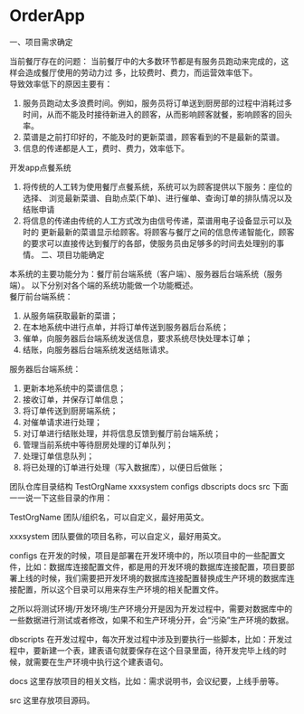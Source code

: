 # OrderApp
一、项目需求确定

当前餐厅存在的问题：  当前餐厅中的大多数环节都是有服务员跑动来完成的，这样会造成餐厅使用的劳动力过 多，比较费时、费力，而运营效率低下。  
导致效率低下的原因主要有：
1. 服务员跑动太多浪费时间。例如，服务员将订单送到厨房部的过程中消耗过多时间，从而不能及时接待新进入的顾客，从而影响顾客就餐，影响顾客的回头率。  
2. 菜谱是之前打印好的，不能及时的更新菜谱，顾客看到的不是最新的菜谱。 
3. 信息的传递都是人工，费时、费力，效率低下。

开发app点餐系统

1. 将传统的人工转为使用餐厅点餐系统，系统可以为顾客提供以下服务：座位的选择、 浏览最新菜谱、自助点菜(下单)、进行催单、查询订单的排队情况以及结账申请  
2. 将信息的传递由传统的人工方式改为由信号传递，菜谱用电子设备显示可以及时的 更新最新的菜谱显示给顾客。将顾客与餐厅之间的信息传递智能化，顾客的要求可以直接传达到餐厅的各部，使服务员由足够多的时间去处理别的事情。
 二、项目功能确定

本系统的主要功能分为：餐厅前台端系统（客户端）、服务器后台端系统（服务端）。 
以下分别对各个端的系统功能做一个功能概述。  
餐厅前台端系统：  
1. 从服务端获取最新的菜谱；  
2. 在本地系统中进行点单，并将订单传送到服务器后台系统； 
3. 催单，向服务器后台端系统发送信息，要求系统尽快处理本订单； 
4. 结账，向服务器后台端系统发送结账请求。   

服务器后台端系统：  
1. 更新本地系统中的菜谱信息； 
2. 接收订单，并保存订单信息； 
3. 将订单传送到厨房端系统； 
4. 对催单请求进行处理；  
5. 对订单进行结账处理，并将信息反馈到餐厅前台端系统； 
6. 管理当前系统中等待厨房处理的订单队列； 
7. 处理订单信息队列；  
8. 将已处理的订单进行处理（写入数据库），以便日后做账；

团队仓库目录结构
TestOrgName
xxxsystem
configs
dbscripts
docs
src
下面一一说一下这些目录的作用：

TestOrgName
团队/组织名，可以自定义，最好用英文。

xxxsystem
团队要做的项目名称，可以自定义，最好用英文。

configs
在开发的时候，项目是部署在开发环境中的，所以项目中的一些配置文件，比如：数据库连接配置文件，都是用的开发环境的数据库连接配置，项目要部署上线的时候，我们需要把开发环境的数据库连接配置替换成生产环境的数据库连接配置，所以这个目录可以用来存生产环境的相关配置文件。

之所以将测试环境/开发环境/生产环境分开是因为开发过程中，需要对数据库中的一些数据进行测试或者修改，如果不和生产环境分开，会“污染”生产环境的数据。

dbscripts
在开发过程中，每次开发过程中涉及到要执行一些脚本，比如：开发过程中，要新建一个表，建表语句就要保存在这个目录里面，待开发完毕上线的时候，就需要在生产环境中执行这个建表语句。

docs
这里存放项目的相关文档，比如：需求说明书，会议纪要，上线手册等。

src
这里存放项目源码。
